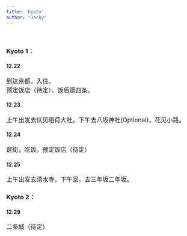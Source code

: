```yaml
---
title: 'Kyoto'
author: "Jacky"
---
```

<br>

### **Kyoto 1：**

#### **12.22**
<font size=3>
到达京都，入住。<br>
预定饭店（待定），饭后逛四条。

</font>

#### **12.23**
<font size=3>
上午出发去伏见稻荷大社。下午去八坂神社(Optional)，花见小路。
</font>


#### **12.24**
<font size=3>
逛街，吃饭。预定饭店（待定）
</font>


#### **12.25**
<font size=3>
上午出发去清水寺，下午回。去三年坂二年坂。
</font>


### **Kyoto 2：**

#### **12.29**
<font size=3>
二条城（待定）
</font>
